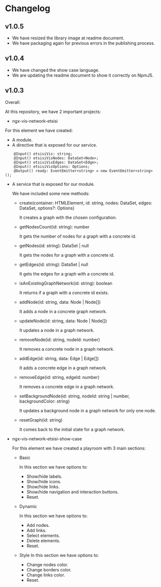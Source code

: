 # Changelog

## v1.0.5
- We have resized the library image at readme document.
- We have packaging again for previous errors in the publishing process.

## v1.0.4
 - We have changed the show case language.
 - We are updating the readme document to show it correctly on NpmJS.

## v1.0.3
Overall:

At this repository, we have 2 important projects:

- ngx-vis-network-etsisi

For this element we have created:

  - A module.
  - A directive that is exposed for our service.
```
    @Input() etsisiVis: string; 
    @Input() etsisiVisNodes: DataSet<Node>; 
    @Input() etsisiVisEdges: DataSet<Edge>; 
    @Input() etsisiVisOptions: Options; 
    @Output() ready: EventEmitter<string> = new EventEmitter<string>();
```
  - A service that is exposed for our module.
    
    We have included some new methods:
    - create(container: HTMLElement, id: string, nodes: DataSet<Node>, edges: DataSet<Edge>, options?: Options)
      
      It creates a graph with the chosen configuration.

    - getNodesCount(id: string): number
      
      It gets the number of nodes for a graph with a concrete id.
      
    - getNodes(id: string): DataSet<Node> | null
      
      It gets the nodes for a graph with a concrete id.
      
    - getEdges(id: string): DataSet<Edge> | null
      
      It gets the edges for a graph with a concrete id.
      
    - isAnExistingGraphNetwork(id: string): boolean
      
      It returns if a graph with a concrete id exists.
      
    - addNode(id: string, data: Node | Node[])
      
      It adds a node in a concrete graph network.
    
    - updateNode(id: string, data: Node | Node[])
      
      It updates a node in a graph network.
    
    - removeNode(id: string, nodeId: number)
      
      It removes a concrete node in a graph network.
    
    - addEdge(id: string, data: Edge | Edge[])
      
      It adds a concrete edge in a graph network.
    
    - removeEdge(id: string, edgeId: number)
      
      It removes a concrete edge in a graph network.
    
    - setBackgroundNode(id: string, nodeId: string | number, backgroundColor: string)
      
      It updates a background node in a graph network for only one node.
    
    - resetGraph(id: string)
      
      It comes back to the initial state for a graph network.

- ngx-vis-network-etsisi-show-case

  For this element we have created a playroom with 3 main sections:
  - Basic
    
    In this section we have options to:
    - Show/hide labels.
    - Show/hide icons.
    - Show/hide links.
    - Show/hide navigation and interaction buttons.
    - Reset.
    
  - Dynamic
  
    In this section we have options to:
      - Add nodes.
      - Add links.
      - Select elements.
      - Delete elements.
      - Reset.
      
  - Style
    In this section we have options to:
      - Change nodes color.
      - Change borders color.
      - Change links color.
      - Reset.
